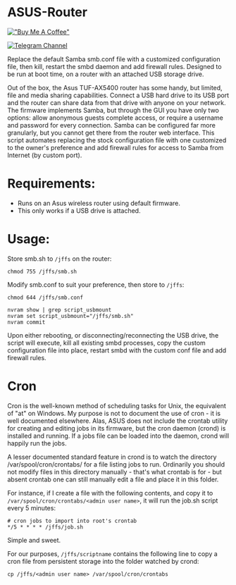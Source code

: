 ASUS-Router
=============

[!["Buy Me A Coffee"](https://www.buymeacoffee.com/assets/img/custom_images/orange_img.png)](https://www.buymeacoffee.com/kraloveckey)

[![Telegram Channel](https://img.shields.io/badge/Telegram%20Channel-2CA5E0?style=for-the-badge&logo=telegram&logoColor=white)](https://t.me/cyber_notes)

Replace the default Samba smb.conf file with a customized configuration file, then kill, restart the smbd daemon and add firewall rules. Designed to be run at boot time, on a router with an attached USB storage drive.


Out of the box, the Asus TUF-AX5400 router has some handy, but limited, file and media sharing capabilities. Connect a USB hard drive to its USB port and the router can share data from that drive with anyone on your network. The firmware implements Samba, but through the GUI you have only two options: allow anonymous guests complete access, or require a username and password for every connection. Samba can be configured far more granularly, but you cannot get there from the router web interface. This script automates replacing the stock configuration file with one customized to the owner's preference and add firewall rules for access to Samba from Internet (by custom port).


Requirements:
=============

* Runs on an Asus wireless router using default firmware.
* This only works if a USB drive is attached.

Usage: 
=============

Store smb.sh to `/jffs` on the router:

```
chmod 755 /jffs/smb.sh
```

Modify smb.conf to suit your preference, then store to `/jffs`:

```
chmod 644 /jffs/smb.conf
```

```
nvram show | grep script_usbmount
nvram set script_usbmount="/jffs/smb.sh"
nvram commit
```

Upon either rebooting, or disconnecting/reconnecting the USB drive, the script will execute, kill all existing smbd processes, copy the custom configuration file into place, restart smbd with the custom conf file and add firewall rules.

Cron
=============

Cron is the well-known method of scheduling tasks for Unix, the equivalent of "at" on Windows. My purpose is not to document the use of cron - it is well documented elsewhere. Alas, ASUS does not include the crontab utility for creating and editing jobs in its firmware, but the cron daemon (crond) is installed and running. If a jobs file can be loaded into the daemon, crond will happily run the jobs.

A lesser documented standard feature in crond is to watch the directory /var/spool/cron/crontabs/ for a file listing jobs to run. Ordinarily you should not modify files in this directory manually - that's what crontab is for - but absent crontab one can still manually edit a file and place it in this folder.

For instance, if I create a file with the following contents, and copy it to `/var/spool/cron/crontabs/<admin user name>`, it will run the job.sh script every 5 minutes:

    # cron jobs to import into root's crontab
    */5 * * * * /jffs/job.sh

Simple and sweet.

For our purposes, `/jffs/scriptname` contains the following line to copy a cron file from persistent storage into the folder watched by crond:

    cp /jffs/<admin user name> /var/spool/cron/crontabs